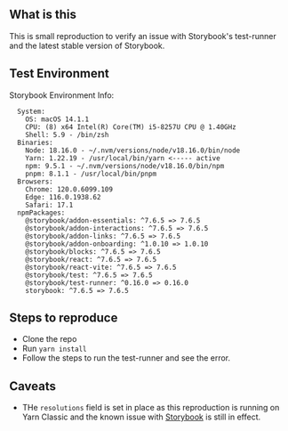 ## What is this

This is small reproduction to verify an issue with Storybook's test-runner and the latest stable version of Storybook.

## Test Environment

Storybook Environment Info:

```shell
  System:
    OS: macOS 14.1.1
    CPU: (8) x64 Intel(R) Core(TM) i5-8257U CPU @ 1.40GHz
    Shell: 5.9 - /bin/zsh
  Binaries:
    Node: 18.16.0 - ~/.nvm/versions/node/v18.16.0/bin/node
    Yarn: 1.22.19 - /usr/local/bin/yarn <----- active
    npm: 9.5.1 - ~/.nvm/versions/node/v18.16.0/bin/npm
    pnpm: 8.1.1 - /usr/local/bin/pnpm
  Browsers:
    Chrome: 120.0.6099.109
    Edge: 116.0.1938.62
    Safari: 17.1
  npmPackages:
    @storybook/addon-essentials: ^7.6.5 => 7.6.5
    @storybook/addon-interactions: ^7.6.5 => 7.6.5
    @storybook/addon-links: ^7.6.5 => 7.6.5
    @storybook/addon-onboarding: ^1.0.10 => 1.0.10
    @storybook/blocks: ^7.6.5 => 7.6.5
    @storybook/react: ^7.6.5 => 7.6.5
    @storybook/react-vite: ^7.6.5 => 7.6.5
    @storybook/test: ^7.6.5 => 7.6.5
    @storybook/test-runner: ^0.16.0 => 0.16.0
    storybook: ^7.6.5 => 7.6.5
```

## Steps to reproduce

- Clone the repo
- Run `yarn install`
- Follow the steps to run the test-runner and see the error.

## Caveats

- THe `resolutions` field is set in place as this reproduction is running on Yarn Classic and the known issue with [Storybook](https://github.com/storybookjs/storybook/issues/22431#issuecomment-1630086092) is still in effect.
